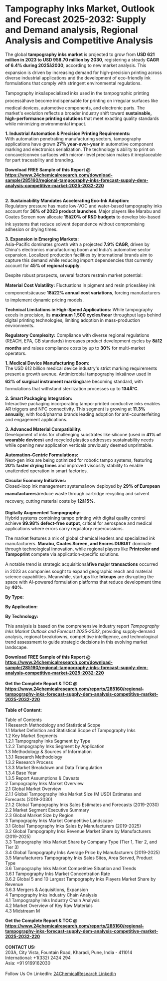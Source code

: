 <h1>Tampography Inks Market, Outlook and Forecast 2025-2032: Supply and Demand analysis, Regional Analysis and Competitive Analysis</h1><p>The global <strong>tampography inks market</strong> is projected to grow from <strong>USD 621 million in 2023 to USD 958.70 million by 2030</strong>, registering a steady <strong>CAGR of 6.4% during 2025â2030</strong>, according to new market analysis. This expansion is driven by increasing demand for high-precision printing across diverse industrial applications and the development of eco-friendly ink formulations that comply with stringent environmental regulations.</p><p>Tampography inksâspecialized inks used in the tampographic printing processâhave become indispensable for printing on irregular surfaces like medical devices, automotive components, and electronic parts. The market's evolution reflects a broader industry shift toward <strong>sustainable, high-performance printing solutions</strong> that meet exacting quality standards while minimizing environmental impact.</p><p><strong>1. Industrial Automation &amp; Precision Printing Requirements:</strong><br>
With automation penetrating manufacturing sectors, tampography applications have grown <strong>27% year-over-year</strong> in automotive component marking and electronics serialization. The technology's ability to print on concave/convex surfaces with micron-level precision makes it irreplaceable for part traceability and branding.</p><div><b>Download FREE Sample of this Report @ 
            <a href="https://www.24chemicalresearch.com/download-sample/285160/regional-tampography-inks-forecast-supply-dem-analysis-competitive-market-2025-2032-220">
            https://www.24chemicalresearch.com/download-sample/285160/regional-tampography-inks-forecast-supply-dem-analysis-competitive-market-2025-2032-220</a></b></div><br><p><strong>2. Sustainability Mandates Accelerating Eco-Ink Adoption:</strong><br>
Regulatory pressure has made low-VOC and water-based tampography inks account for <strong>38% of 2023 product launches</strong>. Major players like Marabu and Coates Screen now allocate <strong>15â20% of R&amp;D budgets</strong> to develop bio-based ink systems that reduce solvent dependence without compromising adhesion or drying times.</p><p><strong>3. Expansion in Emerging Markets:</strong><br>
Asia-Pacific dominates growth with a projected <strong>7.9% CAGR</strong>, driven by China's electronics manufacturing boom and India's automotive sector expansion. Localized production facilities by international brands aim to capture this demand while reducing import dependencies that currently account for <strong>45% of regional supply</strong>.</p><p>Despite robust prospects, several factors restrain market potential:</p><p><strong>Material Cost Volatility:</strong> Fluctuations in pigment and resin pricesâkey ink componentsâcause <strong>18â22% annual cost variations</strong>, forcing manufacturers to implement dynamic pricing models.</p><p><strong>Technical Limitations in High-Speed Applications:</strong> While tampography excels in precision, its <strong>maximum 1,500 cycles/hour</strong> throughput lags behind digital printing technologies, limiting adoption in mass-production environments.</p><p><strong>Regulatory Complexity:</strong> Compliance with diverse regional regulations (REACH, EPA, GB standards) increases product development cycles by <strong>8â12 months</strong> and raises compliance costs by up to <strong>30%</strong> for multi-market operators.</p><p><strong>1. Medical Device Manufacturing Boom:</strong><br>
The USD 612 billion medical device industry's strict marking requirements present a growth avenue. Antimicrobial tampography inksânow used in <strong>62% of surgical instrument marking</strong>âare becoming standard, with formulations that withstand sterilization processes up to <strong>134Â°C</strong>.</p><p><strong>2. Smart Packaging Integration:</strong><br>
Interactive packaging incorporating tampo-printed conductive inks enables AR triggers and NFC connectivity. This segment is growing at <strong>11.3% annually</strong>, with food/pharma brands leading adoption for anti-counterfeiting and engagement applications.</p><p><strong>3. Advanced Material Compatibility:</strong><br>
Development of inks for challenging substrates like silicone (used in <strong>41% of wearable devices</strong>) and recycled plastics addresses sustainability needs while opening new application verticals previously deemed unprintable.</p><p><strong>Automation-Centric Formulations:</strong><br>
    Next-gen inks are being optimized for robotic tampo systems, featuring <strong>20% faster drying times</strong> and improved viscosity stability to enable unattended operation in smart factories.</p><p><strong>Circular Economy Initiatives:</strong><br>
    Closed-loop ink management systemsânow deployed by <strong>29% of European manufacturers</strong>âreduce waste through cartridge recycling and solvent recovery, cutting material costs by <strong>12â15%</strong>.</p><p><strong>Digitally Augmented Tampography:</strong><br>
    Hybrid systems combining tampo printing with digital quality control achieve <strong>99.98% defect-free output</strong>, critical for aerospace and medical applications where errors carry regulatory repercussions.</p><p>The market features a mix of global chemical leaders and specialized ink manufacturers. <strong>Marabu, Coates Screen, and Encres DUBUIT</strong> dominate through technological innovation, while regional players like <strong>Printcolor and Tampoprint</strong> compete via application-specific solutions.</p><p>A notable trend is strategic acquisitionsâ<strong>five major transactions</strong> occurred in 2023 as companies sought to expand geographic reach and material science capabilities. Meanwhile, startups like <strong>Inkcups</strong> are disrupting the space with AI-powered formulation platforms that reduce development time by <strong>40%</strong>.</p><p><strong>By Type:</strong></p><p><strong>By Application:</strong></p><p><strong>By Technology:</strong></p><p>This analysis is based on the comprehensive industry report <em>Tampography Inks Market Outlook and Forecast 2025-2032</em>, providing supply-demand analysis, regional breakdowns, competitive intelligence, and technological trend assessment to guide strategic decisions in this evolving market landscape.</p><div><b>Download FREE Sample of this Report @ 
            <a href="https://www.24chemicalresearch.com/download-sample/285160/regional-tampography-inks-forecast-supply-dem-analysis-competitive-market-2025-2032-220">
            https://www.24chemicalresearch.com/download-sample/285160/regional-tampography-inks-forecast-supply-dem-analysis-competitive-market-2025-2032-220</a></b></div><br><div><b>Get the Complete Report & TOC @ 
            <a href="https://www.24chemicalresearch.com/reports/285160/regional-tampography-inks-forecast-supply-dem-analysis-competitive-market-2025-2032-220">
            https://www.24chemicalresearch.com/reports/285160/regional-tampography-inks-forecast-supply-dem-analysis-competitive-market-2025-2032-220</a></b></div><br>
            <b>Table of Content:</b><p>Table of Contents<br />
1 Research Methodology and Statistical Scope<br />
1.1 Market Definition and Statistical Scope of Tampography Inks<br />
1.2 Key Market Segments<br />
1.2.1 Tampography Inks Segment by Type<br />
1.2.2 Tampography Inks Segment by Application<br />
1.3 Methodology & Sources of Information<br />
1.3.1 Research Methodology<br />
1.3.2 Research Process<br />
1.3.3 Market Breakdown and Data Triangulation<br />
1.3.4 Base Year<br />
1.3.5 Report Assumptions & Caveats<br />
2 Tampography Inks Market Overview<br />
2.1 Global Market Overview<br />
2.1.1 Global Tampography Inks Market Size (M USD) Estimates and Forecasts (2019-2030)<br />
2.1.2 Global Tampography Inks Sales Estimates and Forecasts (2019-2030)<br />
2.2 Market Segment Executive Summary<br />
2.3 Global Market Size by Region<br />
3 Tampography Inks Market Competitive Landscape<br />
3.1 Global Tampography Inks Sales by Manufacturers (2019-2025)<br />
3.2 Global Tampography Inks Revenue Market Share by Manufacturers (2019-2025)<br />
3.3 Tampography Inks Market Share by Company Type (Tier 1, Tier 2, and Tier 3)<br />
3.4 Global Tampography Inks Average Price by Manufacturers (2019-2025)<br />
3.5 Manufacturers Tampography Inks Sales Sites, Area Served, Product Type<br />
3.6 Tampography Inks Market Competitive Situation and Trends<br />
3.6.1 Tampography Inks Market Concentration Rate<br />
3.6.2 Global 5 and 10 Largest Tampography Inks Players Market Share by Revenue<br />
3.6.3 Mergers & Acquisitions, Expansion<br />
4 Tampography Inks Industry Chain Analysis<br />
4.1 Tampography Inks Industry Chain Analysis<br />
4.2 Market Overview of Key Raw Materials<br />
4.3 Midstream M</p><div><b>Get the Complete Report & TOC @ 
            <a href="https://www.24chemicalresearch.com/reports/285160/regional-tampography-inks-forecast-supply-dem-analysis-competitive-market-2025-2032-220">
            https://www.24chemicalresearch.com/reports/285160/regional-tampography-inks-forecast-supply-dem-analysis-competitive-market-2025-2032-220</a></b></div><br><b>CONTACT US:</b><br>
            203A, City Vista, Fountain Road, Kharadi, Pune, India - 411014<br>
            International: +1(332) 2424 294<br>
            Asia: +91 9169162030 <br><br>
            Follow Us On LinkedIn: <a href="https://www.linkedin.com/company/24chemicalresearch/">24ChemicalResearch LinkedIn</a>